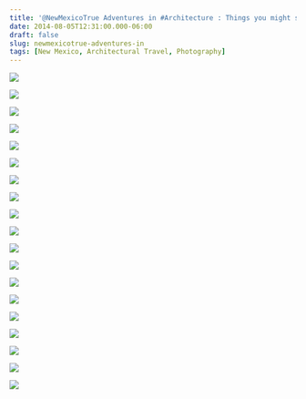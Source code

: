 ```yaml
---
title: '@NewMexicoTrue Adventures in #Architecture : Things you might see in Cerrillos'
date: 2014-08-05T12:31:00.000-06:00
draft: false
slug: newmexicotrue-adventures-in
tags: [New Mexico, Architectural Travel, Photography]
---
```


![](/images/blog/legacy/DSC03755+(Large).JPG)

  

![](/images/blog/legacy/DSC03758+(Large).JPG)

  

![](/images/blog/legacy/DSC03759+(Large).JPG)

  

![](/images/blog/legacy/DSC03756+(Large).JPG)

  

![](/images/blog/legacy/DSC03754+(Large).JPG)

  

![](/images/blog/legacy/DSC03757+(Large).JPG)

  

![](/images/blog/legacy/DSC03750+(Large).JPG)

  

![](/images/blog/legacy/DSC03751+(Large).JPG)

  

![](/images/blog/legacy/DSC03752+(Large).JPG)

  

![](/images/blog/legacy/DSC03753+(Large).JPG)

  

![](/images/blog/legacy/DSC03749+(Large).JPG)

  

![](/images/blog/legacy/DSC03748+(Large).JPG)

  

![](/images/blog/legacy/DSC03747+(Large).JPG)

  

![](/images/blog/legacy/DSC03746+(Large).JPG)

  

![](/images/blog/legacy/DSC03741+(Large).JPG)

  

![](/images/blog/legacy/DSC03732+(Large).JPG)

  

![](/images/blog/legacy/DSC03731+(Large).JPG)

  

![](/images/blog/legacy/DSC03730+(Large).JPG)

  

![](/images/blog/legacy/DSC03729+(Large).JPG)